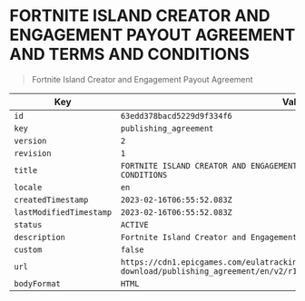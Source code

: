 # FORTNITE ISLAND CREATOR AND ENGAGEMENT PAYOUT AGREEMENT AND TERMS AND CONDITIONS

> Fortnite Island Creator and Engagement Payout Agreement

| Key | Value |
| --- | ----- |
| `id` | `63edd378bacd5229d9f334f6` |
| `key` | `publishing_agreement` |
| `version` | `2` |
| `revision` | `1` |
| `title` | `FORTNITE ISLAND CREATOR AND ENGAGEMENT PAYOUT AGREEMENT AND TERMS AND CONDITIONS` |
| `locale` | `en` |
| `createdTimestamp` | `2023-02-16T06:55:52.083Z` |
| `lastModifiedTimestamp` | `2023-02-16T06:55:52.083Z` |
| `status` | `ACTIVE` |
| `description` | `Fortnite Island Creator and Engagement Payout Agreement` |
| `custom` | `false` |
| `url` | `https://cdn1.epicgames.com/eulatracking-download/publishing_agreement/en/v2/r1/96e6d9cd9032b06862f2dfde72d91481.pdf` |
| `bodyFormat` | `HTML` |

